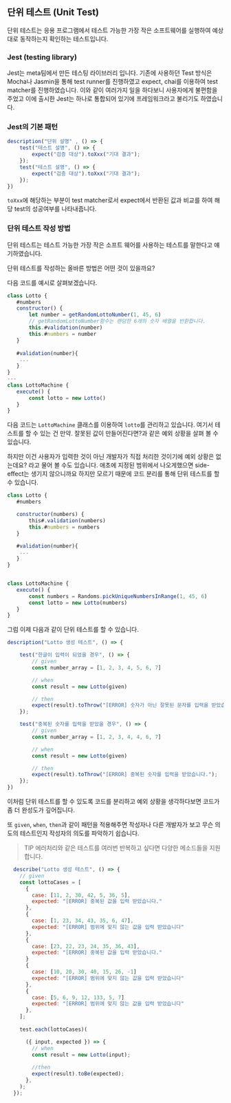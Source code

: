 ## 단위 테스트 (Unit Test)

단위 테스트는 응용 프로그램에서 테스트 가능한 가장 작은 소프트웨어를 실행하여 예상대로 동작하는지 확인하는 테스트입니다.

### Jest (testing library)
Jest는 meta팀에서 만든 테스팅 라이브러리 입니다. 기존에 사용하던 Test 방식은 Mocha나 Jasmin을 통해 test runner를 진행하였고 expect, chai를 이용하여 test matcher를 진행하였습니다. 이와 같이 여러가지 일을 하다보니 사용자에게 불편함을 주었고 이에 출시한 Jest는 하나로 통합되어 있기에 프레임워크라고 불리기도 하였습니다.

### Jest의 기본 패턴
```javascript
description("단위 설명" , () => {
    test("테스트 설명", () => {
        expect("검증 대상").toXxx("기대 결과");
    });
    test("테스트 설명", () => {
        expect("검증 대상").toXxx("기대 결과");
    });
})
```

``toXxx``에 해당하는 부분이 test matcher로서 expect에서 반환된 값과 비교를 하여 해당 test의 성공여부를 나타내줍니다.

### 단위 테스트 작성 방법

단위 테스트는 테스트 가능한 가장 작은 소프트 웨어를 사용하는 테스트를 말한다고 얘기하였습니다.

단위 테스트를 작성하는 올바른 방법은 어떤 것이 있을까요?

다음 코드를 예시로 살펴보겠습니다.

```javascript
class Lotto {
   #numbers
   constructor() {
       let number = getRandomLottoNumber(1, 45, 6)
       // getRandomLottoNumber함수는 랜덤한 6개의 숫자 배열을 반환합니다.
       this.#validation(number)
       this.#numbers = number
   }
   
   #validation(number){
    ...
   }
}
---
class LottoMachine {
   execute() {
       const lotto = new Lotto()
   }
}
```

다음 코드는 ``LottoMachine`` 클래스를 이용하여 ``lotto``를 관리하고 있습니다. 여기서 테스트를 할 수 있는 건 만약. 잘못된 값이 만들어진다면?과 같은 예외 상황을 살펴 볼 수 있습니다.

하지만 이건 사용자가 입력한 것이 아닌 개발자가 직접 처리한 것이기에 예외 상황은 없는데요? 라고 물어 볼 수도 있습니다. 애초에 지정된 범위에서 나오게했으면 side-effect는 생기지 않으니까요 하지만 모르기 때문에 코드 분리를 통해 단위 테스트를 할 수 있습니다.

```javascript
class Lotto {
   #numbers

   constructor(numbers) {
       this#.validation(numbers)
       this.#numbers = numbers
   }

   #validation(number){
    ...
   }
}


class LottoMachine {
   execute() {
       const numbers = Randoms.pickUniqueNumbersInRange(1, 45, 6)
       const lotto = new Lotto(numbers)
   }
}
```
그럼 이제 다음과 같이 단위 테스트를 할 수 있습니다.

```javascript
description("Lotto 생성 테스트", () => {

    test("한글이 입력이 되었을 경우", () => {
        // given
        const number_array = [1, 2, 3, 4, 5, 6, 7]

        // when
        const result = new Lotto(given)

        // then
        expect(result).toThrow("[ERROR] 숫자가 아닌 잘못된 문자를 입력을 받았습니다.");
    });

    test("중복된 숫자를 입력을 받았을 경우", () => {
        // given
        const number_array = [1, 2, 3, 4, 4, 6, 7]

        // when
        const result = new Lotto(given)

        // then
        expect(result).toThrow("[ERROR] 중복된 숫자를 입력을 받았습니다.");
    });
})
```

이처럼 단위 테스트를 할 수 있도록 코드를 분리하고 예외 상황을 생각하다보면 코드가 좀 더 완성도가 깊어집니다.

또 ``given``, ``when``, ``then``과 같이 패턴을 적용해주면 작성자나 다른 개발자가 보고 무슨 의도의 테스트인지 작성자의 의도를 파악하기 쉽습니다.

> TIP 에러처리와 같은 테스트를 여러번 반복하고 싶다면 다양한 메소드들을 지원합니다.

```javascript
  describe("Lotto 생성 테스트", () => {
    // given
    const lottoCases = [
      {
        case: [11, 2, 30, 42, 5, 36, 5], 
        expected: "[ERROR] 중복된 값을 입력 받았습니다."
      },
      {
        case: [1, 23, 34, 43, 35, 6, 47],
        expected: "[ERROR] 범위에 맞지 않는 값을 입력 받았습니다"
      },
      {
        case: [23, 22, 23, 24, 35, 36, 43],
        expected: "[ERROR] 중복된 값을 입력 받았습니다."
      }
      {
        case: [10, 20, 30, 40, 15, 26, -1]
        expected: "[ERROR] 범위에 맞지 않는 값을 입력 받았습니다"
      },
      {
        case: [5, 6, 9, 12, 133, 5, 7]
        expected: "[ERROR] 범위에 맞지 않는 값을 입력 받았습니다"
      },
    ]; 
    
    test.each(lottoCases)(

      ({ input, expected }) => {
		// when
        const result = new Lotto(input);
        
        //then
        expect(result).toBe(expected);
      },
    );
  });

```